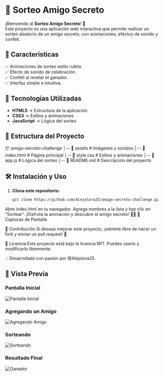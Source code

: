 # 🎁 Sorteo Amigo Secreto

¡Bienvenido al **Sorteo Amigo Secreto**! 🎉  
Este proyecto es una aplicación web interactiva que permite realizar un sorteo aleatorio de un amigo secreto, con animaciones, efectos de sonido y confeti.  

## 📌 Características

✅ Animaciones de sorteo estilo ruleta.  
✅ Efecto de sonido de celebración.  
✅ Confeti al revelar el ganador.  
✅ Interfaz simple e intuitiva.  

## 🚀 Tecnologías Utilizadas

- **HTML5** → Estructura de la aplicación  
- **CSS3** → Estilos y animaciones  
- **JavaScript** → Lógica del sorteo  

## 📂 Estructura del Proyecto

📦 amigo-secreto-challenge │-- 📂 assets # Imágenes y sonidos │-- 📄 index.html # Página principal │-- 📄 style.css # Estilos y animaciones │-- 📄 app.js # Lógica del sorteo │-- 📄 README.md # Descripción del proyecto



## 🛠 Instalación y Uso

1. **Clona este repositorio:**
   ```sh
   git clone https://github.com/Alejolora25/amigo-secreto-challenge.git
Abre index.html en tu navegador.
Agrega nombres a la lista y haz clic en "Sortear".
¡Disfruta la animación y descubre el amigo secreto! 🎲🎉
🎨 Capturas de Pantalla


📢 Contribución
Si deseas mejorar este proyecto, ¡siéntete libre de hacer un fork y enviar un pull request! 🚀

📜 Licencia
Este proyecto está bajo la licencia MIT. Puedes usarlo y modificarlo libremente.

💡 Desarrollado con pasión por @Alejolora25.


## 📸 Vista Previa

### Pantalla Inicial
![Pantalla Inicial](assets/pantalla-inicial.png)

### Agregando un Amigo
![Agregando Amigo](assets/agregando-amigos.png)

### Sorteando
![Sorteando](assets/sorteando.png)

### Resultado Final
![Ganador](assets/ganador.png)

